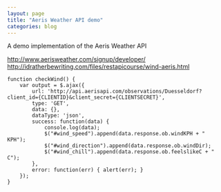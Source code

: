 ```yaml
---
layout: page
title: "Aeris Weather API demo"
categories: blog
---
```


A demo implementation of the Aeris Weather API

<http://www.aerisweather.com/signup/developer/>
<http://idratherbewriting.com/files/restapicourse/wind-aeris.html>

```
function checkWind() {
    var output = $.ajax({
        url: 'http://api.aerisapi.com/observations/Duesseldorf?client_id={CLIENTID}&client_secret={CLIENTSECRET}',
        type: 'GET',
        data: {},
        dataType: 'json',
        success: function(data) {
            console.log(data);
            $("#wind_speed").append(data.response.ob.windKPH + " KPH");
            $("#wind_direction").append(data.response.ob.windDir);
            $("#wind_chill").append(data.response.ob.feelslikeC + " C");
        },
        error: function(err) { alert(err); }
    });
}
```
